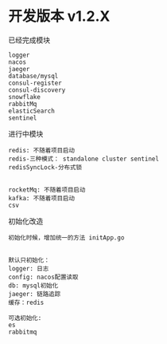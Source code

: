 # 开发版本 v1.2.X

已经完成模块
```
logger
nacos
jaeger
database/mysql
consul-register
consul-discovery
snowflake
rabbitMq
elasticSearch
sentinel
```

进行中模块
```
redis: 不随着项目启动
redis-三种模式： standalone cluster sentinel
redisSyncLock-分布式锁


rocketMq: 不随着项目启动
kafka: 不随着项目启动
csv
```

初始化改造
```
初始化时候，增加统一的方法 initApp.go


默认只初始化：
logger: 日志
config: nacos配置读取
db: mysql初始化
jaeger: 链路追踪
缓存：redis

可选初始化:
es
rabbitmq


```




